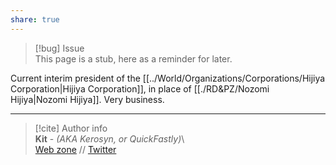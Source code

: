 ```yaml
---  
share: true  
---  
```

> [!bug] Issue  
> This page is a stub, here as a reminder for later.  
  
Current interim president of the [[../World/Organizations/Corporations/Hijiya Corporation|Hijiya Corporation]], in place of [[./RD&PZ/Nozomi Hijiya|Nozomi Hijiya]]. Very business.  
  
-----  
> [!cite] Author info  
> **Kit** - *(AKA Kerosyn, or QuickFastly)*\  
> [Web zone](https://kitabe.link) // [Twitter](https://twitter.com/Kerosyn_)